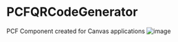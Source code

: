 # PCFQRCodeGenerator

PCF Component created for Canvas applications
![image](https://github.com/AlienCodifi/PCFQRCodeGenerator/assets/73142693/c88ead60-b6fe-4356-b813-7832cdf95752)
